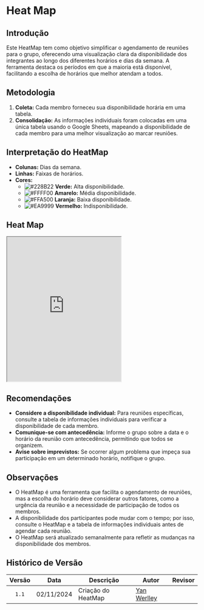 # Heat Map

## Introdução

Este HeatMap tem como objetivo simplificar o agendamento de reuniões para o grupo, oferecendo uma visualização clara da disponibilidade dos integrantes ao longo dos diferentes horários e dias da semana. A ferramenta destaca os períodos em que a maioria está disponível, facilitando a escolha de horários que melhor atendam a todos.

## Metodologia

1. **Coleta:** Cada membro forneceu sua disponibilidade horária em uma tabela.
2. **Consolidação:** As informações individuais foram colocadas em uma única tabela usando o Google Sheets, mapeando a disponibilidade de cada membro para uma melhor visualização ao marcar reuniões.

## Interpretação do HeatMap

- **Colunas:** Dias da semana.
- **Linhas:** Faixas de horários.
- **Cores:** 
  - ![#228B22](https://singlecolorimage.com/get/228B22/15x15) **Verde:** Alta disponibilidade.
  - ![#FFFF00](https://via.placeholder.com/15/FFFF00/000000?text=+) **Amarelo:** Média disponibilidade.
  - ![#FFA500](https://via.placeholder.com/15/FFA500/000000?text=+) **Laranja:** Baixa disponibilidade.
  - ![#EA9999](https://via.placeholder.com/15/EA9999/000000?text=+) **Vermelho:** Indisponibilidade.

## Heat Map

<iframe src="https://docs.google.com/spreadsheets/d/e/2PACX-1vTiMebgnyHjop1PcJeVbLSat8WFygm1Wxv8D2wbkzUB-Vt5UENiFPRzxCioymf850GSFmck3C7iLCfa/pubhtml#" height="380"></iframe>

## Recomendações

- **Considere a disponibilidade individual:** Para reuniões específicas, consulte a tabela de informações individuais para verificar a disponibilidade de cada membro.
- **Comunique-se com antecedência:** Informe o grupo sobre a data e o horário da reunião com antecedência, permitindo que todos se organizem.
- **Avise sobre imprevistos:** Se ocorrer algum problema que impeça sua participação em um determinado horário, notifique o grupo.

## Observações

- O HeatMap é uma ferramenta que facilita o agendamento de reuniões, mas a escolha do horário deve considerar outros fatores, como a urgência da reunião e a necessidade de participação de todos os membros.
- A disponibilidade dos participantes pode mudar com o tempo; por isso, consulte o HeatMap e a tabela de informações individuais antes de agendar cada reunião.
- O HeatMap será atualizado semanalmente para refletir as mudanças na disponibilidade dos membros.

## Histórico de Versão

|Versão|Data|Descrição|Autor|Revisor|
|:----:|----|---------|-----|:-------:|
| `1.1` | 02/11/2024 | Criação do HeatMap | [Yan Werlley](https://github.com/YanWerlley) |  |